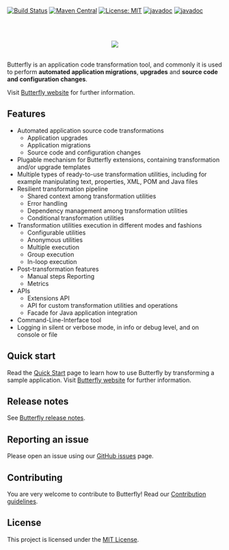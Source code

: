 [![Build Status](https://api.travis-ci.com/paypal/butterfly.svg?branch=master)](https://travis-ci.com/github/paypal/butterfly)
[![Maven Central](https://maven-badges.herokuapp.com/maven-central/com.paypal.butterfly/butterfly-core/badge.svg?style=flat)](http://search.maven.org/#search|ga|1|g:com.paypal.butterfly)
[![License: MIT](https://img.shields.io/badge/License-MIT-yellow.svg)](https://opensource.org/licenses/MIT)
[![javadoc](https://javadoc.io/badge2/com.paypal.butterfly/butterfly-utilities/javadoc.svg?label=butterfly-utilities-javadoc)](https://javadoc.io/doc/com.paypal.butterfly/butterfly-utilities)
[![javadoc](https://javadoc.io/badge2/com.paypal.butterfly/butterfly-extensions-api/javadoc.svg?label=butterfly-extensions-api-javadoc)](https://javadoc.io/doc/com.paypal.butterfly/butterfly-extensions-api)

<br><br>
<div style="text-align:center"><img src ="docs/img/logo/butterfly.png" /></div>
<br>

Butterfly is an application code transformation tool, and commonly it is used to perform **automated application migrations**, **upgrades** and **source code and configuration changes**.

Visit <a href="https://paypal.github.io/butterfly/" target="_blank">Butterfly website</a> for further information.

## Features

* Automated application source code transformations
    * Application upgrades
    * Application migrations
    * Source code and configuration changes
* Plugable mechanism for Butterfly extensions, containing transformation and/or upgrade templates
* Multiple types of ready-to-use transformation utilities, including for example manipulating text, properties, XML, POM and Java files
* Resilient transformation pipeline
    * Shared context among transformation utilities
    * Error handling
    * Dependency management among transformation utilities
    * Conditional transformation utilities
* Transformation utilities execution in different modes and fashions
    * Configurable utilities
    * Anonymous utilities
    * Multiple execution
    * Group execution
    * In-loop execution
* Post-transformation features
    * Manual steps Reporting
    * Metrics
* APIs
    * Extensions API
    * API for custom transformation utilities and operations
    * Facade for Java application integration
* Command-Line-Interface tool
* Logging in silent or verbose mode, in info or debug level, and on console or file

## Quick start
Read the <a href="https://paypal.github.io/butterfly/QUICK_START" target="_blank">Quick Start</a> page to learn how to use Butterfly by transforming a sample application.
Visit <a href="https://paypal.github.io/butterfly/" target="_blank">Butterfly website</a> for further information.

## Release notes
See [Butterfly release notes](docs/RELEASE_NOTES.md).

## Reporting an issue
Please open an issue using our [GitHub issues](https://github.com/paypal/butterfly/issues) page.

## Contributing
You are very welcome to contribute to Butterfly! Read our [Contribution guidelines](docs/CONTRIBUTING.md).

## License
This project is licensed under the [MIT License](LICENSE.txt).
